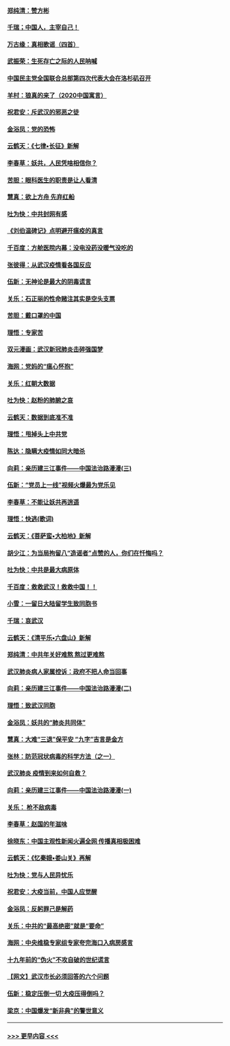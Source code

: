 #### [郑纯清：赞方彬](../pages/nsc993/n11856803.md?t=02101444) 
#### [千瑞；中国人，主宰自己！](../pages/nsc993/n11856793.md?t=02101444) 
#### [万古缘：真相歌谣（四首）](../pages/nsc993/n11856263.md?t=02101444) 
#### [武振荣：生死存亡之际的人民呐喊](../pages/nsc993/n11856256.md?t=02101444) 
#### [中国民主党全国联合总部第四次代表大会在洛杉矶召开](../pages/nsc993/n11856344.md?t=02101444) 
#### [羊村：狼真的来了（2020中国寓言）](../pages/nsc993/n11856229.md?t=02101444) 
#### [祝君安：斥武汉的邪恶之徒](../pages/nsc993/n11855861.md?t=02101444) 
#### [金浴凤：党的恐怖](../pages/nsc993/n11855849.md?t=02101444) 
#### [云鹤天：《七律▪长征》新解](../pages/nsc993/n11855479.md?t=02101444) 
#### [李春草：妖共，人民凭啥相信你？](../pages/nsc993/n11855196.md?t=02101444) 
#### [苦胆：眼科医生的职责是让人看清](../pages/nsc993/n11853840.md?t=02101444) 
#### [慧真：欲上方舟 先弃红船](../pages/nsc993/n11853483.md?t=02101444) 
#### [吐为快：中共封网有感](../pages/nsc993/n11852575.md?t=02101444) 
#### [《刘伯温碑记》点明避开瘟疫的真言](../pages/nsc993/n11852128.md?t=02101444) 
#### [千百度：方舱医院内幕：没电没药没暖气没吃的](../pages/nsc993/n11850211.md?t=02101444) 
#### [张彼得：从武汉疫情看各国反应](../pages/nsc993/n11850102.md?t=02101444) 
#### [伍新：无神论是最大的阴毒谎言](../pages/nsc993/n11846129.md?t=02101444) 
#### [关乐：石正丽的性命赌注其实是空头支票](../pages/nsc993/n11846109.md?t=02101444) 
#### [苦胆：戴口罩的中国](../pages/nsc993/n11845576.md?t=02101444) 
#### [理悟：专家苦](../pages/nsc993/n11845564.md?t=02101444) 
#### [双元漫画：武汉新冠肺炎击碎强国梦](../pages/nsc993/n11843320.md?t=02101444) 
#### [海网：党妈的“瘟心怀抱”](../pages/nsc993/n11840740.md?t=02101444) 
#### [关乐：红朝大数据](../pages/nsc993/n11840675.md?t=02101444) 
#### [吐为快：赵粉的肺腑之哀](../pages/nsc993/n11840618.md?t=02101444) 
#### [云鹤天：数据到底准不准](../pages/nsc993/n11840325.md?t=02101444) 
#### [理悟：甩掉头上中共党](../pages/nsc993/n11838826.md?t=02101444) 
#### [陈达：隐瞒大疫情如同大暗杀](../pages/nsc993/n11838771.md?t=02101444) 
#### [向莉：亲历建三江事件——中国法治路漫漫(三)](../pages/nsc993/n11831825.md?t=02101444) 
#### [伍新：“党员上一线”视频火爆最为党乐见](../pages/nsc993/n11838200.md?t=02101444) 
#### [李春草：不能让妖共再逍遥](../pages/nsc993/n11838102.md?t=02101444) 
#### [理悟：快逃(歌词)](../pages/nsc993/n11838083.md?t=02101444) 
#### [云鹤天：《菩萨蛮▪大柏地》新解](../pages/nsc993/n11838059.md?t=02101444) 
#### [胡少江：为当局拘留八“造谣者”点赞的人，你们在忏悔吗？](../pages/nsc993/n11836801.md?t=02101444) 
#### [吐为快：中共是最大病原体](../pages/nsc993/n11836748.md?t=02101444) 
#### [千百度：救救武汉！救救中国！！](../pages/nsc993/n11836145.md?t=02101444) 
#### [小雪：一留日大陆留学生致同胞书](../pages/nsc993/n11834624.md?t=02101444) 
#### [千瑞：哀武汉](../pages/nsc993/n11833647.md?t=02101444) 
#### [云鹤天：《清平乐▪六盘山》新解](../pages/nsc993/n11833611.md?t=02101444) 
#### [郑纯清：中共年关好难熬 熬过更难熬](../pages/nsc993/n11833489.md?t=02101444) 
#### [武汉肺炎病人家属控诉：政府不把人命当回事](../pages/nsc993/n11833205.md?t=02101444) 
#### [向莉：亲历建三江事件——中国法治路漫漫(二)](../pages/nsc993/n11829102.md?t=02101444) 
#### [理悟：致武汉同胞](../pages/nsc993/n11831522.md?t=02101444) 
#### [金浴凤：妖共的“肺炎共同体”](../pages/nsc993/n11829448.md?t=02101444) 
#### [慧真：大难“三退”保平安 “九字”吉言是金方](../pages/nsc993/n11829501.md?t=02101444) 
#### [张林：防范冠状病毒的科学方法（之一）](../pages/nsc993/n11828618.md?t=02101444) 
#### [武汉肺炎 疫情到来如何自救？](../pages/nsc993/n11827632.md?t=02101444) 
#### [向莉：亲历建三江事件——中国法治路漫漫(一)](../pages/nsc993/n11827190.md?t=02101444) 
#### [关乐： 枪不敌病毒](../pages/nsc993/n11826746.md?t=02101444) 
#### [李春草：赵国的年滋味](../pages/nsc993/n11826321.md?t=02101444) 
#### [徐晓东：中国主观性新闻火遍全网 传播真相极困难](../pages/nsc993/n11826508.md?t=02101444) 
#### [云鹤天：《忆秦娥▪娄山关》再解](../pages/nsc993/n11824682.md?t=02101444) 
#### [吐为快：党与人民异忧乐](../pages/nsc993/n11824660.md?t=02101444) 
#### [祝君安：大疫当前，中国人应觉醒](../pages/nsc993/n11821946.md?t=02101444) 
#### [金浴凤：反躬罪己是解药](../pages/nsc993/n11820280.md?t=02101444) 
#### [关乐：中共的“最高绝密”就是“要命”](../pages/nsc993/n11816946.md?t=02101444) 
#### [海网：中央维稳专家组专家夸完海口入病房感言](../pages/nsc993/n11815138.md?t=02101444) 
#### [十九年前的“伪火”不攻自破的世纪谎言](../pages/nsc993/n11813238.md?t=02101444) 
#### [【网文】武汉市长必须回答的六个问题](../pages/nsc993/n11813848.md?t=02101444) 
#### [伍新：稳定压倒一切 大疫压得倒吗？](../pages/nsc993/n11812634.md?t=02101444) 
#### [梁京：中国爆发“新非典”的警世意义](../pages/nsc993/n11812554.md?t=02101444) 

----
#### [ >>> 更早内容 <<< ](../indexes/nsc993-earlier.md)
